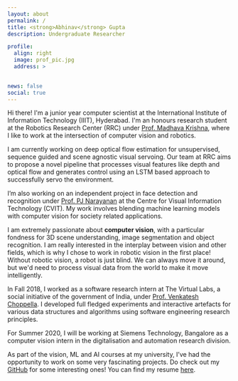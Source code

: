 ```yaml
---
layout: about
permalink: /
title: <strong>Abhinav</strong> Gupta
description: Undergraduate Researcher

profile:
  align: right
  image: prof_pic.jpg
  address: >
    

news: false
social: true
---
```


Hi there! I'm a junior year computer scientist at the International Institute of Information Technology (IIIT), Hyderabad. I'm an honours research student at the Robotics Research Center (RRC) under [Prof. Madhava Krishna](https://scholar.google.com/citations?user=QDuPGHwAAAAJ&hl=en), where I like to work at the intersection of computer vision and robotics. 

I am currently working on deep optical flow estimation for unsupervised, sequence guided and scene agnostic visual servoing. Our team at RRC aims to propose a novel pipeline that processes visual features like depth and optical flow and generates control using an LSTM based approach to successfully servo the environment.

I’m also working on an independent project in face detection and recognition under [Prof. PJ Narayanan](https://scholar.google.com/citations?user=3HKjt_IAAAAJ&hl=en) at the Centre for Visual Information Technology (CVIT). My work involves blending machine learning models with computer vision for society related applications.

I am extremely passionate about **computer vision**, with a particular fondness for 3D scene understanding, image segmentation and object recognition. I am really interested in the interplay between vision and other fields, which is why I chose to work in robotic vision in the first place! Without robotic vision, a robot is just blind. We can always move it around, but we'd need to process visual data from the world to make it move intelligently. 

In Fall 2018, I worked as a software research intern at The Virtual Labs, a social initiative of the government of India, under [Prof. Venkatesh Choppella](https://faculty.iiit.ac.in/~venkatesh.choppella/). I developed full fledged experiments and interactive artefacts for various data structures and algorithms using software engineering research principles. 

For Summer 2020, I will be working at Siemens Technology, Bangalore as a computer vision intern in the digitalisation and automation research division. 

As part of the vision, ML and AI courses at my university, I’ve had the opportunity to work on some very fascinating projects. Do check out my [GitHub](https://github.com/bonjovi1) for some interesting ones! You can find my resume [here](https://iiitaphyd-my.sharepoint.com/personal/abhinav_g_students_iiit_ac_in/_layouts/15/onedrive.aspx?id=%2Fpersonal%2Fabhinav%5Fg%5Fstudents%5Fiiit%5Fac%5Fin%2FDocuments%2Fresume%2Epdf&parent=%2Fpersonal%2Fabhinav%5Fg%5Fstudents%5Fiiit%5Fac%5Fin%2FDocuments&originalPath=aHR0cHM6Ly9paWl0YXBoeWQtbXkuc2hhcmVwb2ludC5jb20vOmI6L2cvcGVyc29uYWwvYWJoaW5hdl9nX3N0dWRlbnRzX2lpaXRfYWNfaW4vRVNhd19aUEUzVzlKdEF0ZFlCSXRtQU1CRmRJQjJoa1h4WFVSSzBxaXB1NFJFUT9ydGltZT1aRTBVc3RfTjEwZw).